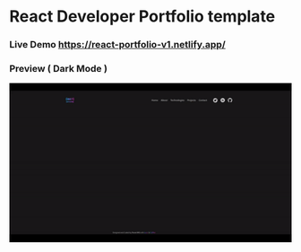 # React Developer Portfolio template
### Live Demo https://react-portfolio-v1.netlify.app/
### Preview ( Dark Mode )

<img src="/preview.gif" alt="preview" width="600px" />
